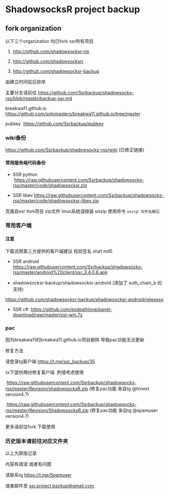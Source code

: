 # ShadowsocksR project backup

## fork organization

以下三个organization 均已fork ssr所有项目

1. http://github.com/shadowsocksr-rm

2. http://github.com/shadowsocksrr

3. http://github.com/shadowsocksr-backup

由建立时间前后排序

主要分支请前往 https://github.com/Ssrbackup/shadowsocks-rss/blob/master/backup-ssr.md

breakwa11.github.io https://github.com/solomasters/breakwa11.github.io/tree/master

pubkey  https://github.com/Ssrbackup/pubkey

### wiki备份

https://github.com/Ssrbackup/shadowsocks-rss/wiki  (已修正链接)

#### 常用服务端代码备份

* SSR python  https://raw.githubusercontent.com/Ssrbackup/shadowsocks-rss/master/code/shadowsocksr.zip

* SSR libev https://raw.githubusercontent.com/Ssrbackup/shadowsocks-rss/master/code/shadowsocksr-libev.zip

克隆自ssr fork项目 zip文件 linux系统请按装 unzip   使用命令  `unzip 文件名解压`

### 常用客户端

#### 注意

下载试用第三方提供的客户端建议 校验签名 sha1 md5

* SSR android   https://raw.githubusercontent.com/Ssrbackup/shadowsocks-rss/master/android%20client/ssr_3.4.0.6.apk

* shadowsocksr-backup/shadowsocksr-android (添加了 suth_chain_b 的支持)

https://github.com/shadowsocksr-backup/shadowsocksr-android/releases

* SSR c#  https://github.com/esdeathlove/panel-download/raw/master/ssr-win.7z
 
### pac

因为breakwa11的breakwa11.github.io项目删除 导致pac功能无法更新

修复方法

请登录tg客户端 https://t.me/ssr_backup/35

以下提供两份修复客户端  酌情考虑使用

   https://raw.githubusercontent.com/Ssrbackup/shadowsocks-rss/master/Revision/shadowsocksR.zip (修复pac功能 来自tg @hinext version4.7)
   
   https://raw.githubusercontent.com/Ssrbackup/shadowsocks-rss/master/Revision/ShadowsocksR.zip (修复pac功能 来自tg @spamuser version4.7)
  
  
  
更多请前往fork 下载使用

### 历史版本请前往对应文件夹

以上为原版记录




内容有错误 或者有问题 

请联系tg https://t.me/Spamuser

或者邮件至 ssr.project.backup@gmail.com

